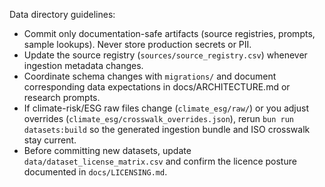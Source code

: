 Data directory guidelines:
- Commit only documentation-safe artifacts (source registries, prompts, sample lookups). Never store production secrets or PII.
- Update the source registry (`sources/source_registry.csv`) whenever ingestion metadata changes.
- Coordinate schema changes with `migrations/` and document corresponding data expectations in docs/ARCHITECTURE.md or research prompts.
- If climate-risk/ESG raw files change (`climate_esg/raw/`) or you adjust overrides (`climate_esg/crosswalk_overrides.json`), rerun `bun run datasets:build` so the generated ingestion bundle and ISO crosswalk stay current.
- Before committing new datasets, update `data/dataset_license_matrix.csv` and confirm the licence posture documented in `docs/LICENSING.md`.
